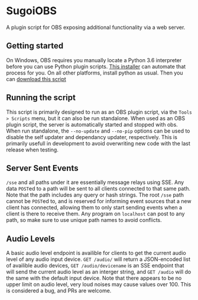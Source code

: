 # SugoiOBS
A plugin script for OBS exposing additional functionality via a web server.
## Getting started
On Windows, OBS requires you manually locate a Python 3.6 interpreter before you can use Python plugin scripts. [This installer](https://github.com/sugoidogo/obs-python-installer) can automate that process for you. On all other platforms, install python as usual. Then you can [download this script](https://github.com/sugoidogo/sugoiobs/releases/latest/download/sugoiobs.py)
## Running the script
This script is primarily designed to run as an OBS plugin script, via the `Tools > Scripts` menu, but it can also be run standalone. When used as an OBS plugin script, the server is automatically started and stopped with obs. When run standalone, the `--no-update` and `--no-pip` options can be used to disable the self updater and dependancy updater, respectively. This is primarily usefull in development to avoid overwriting new code with the last release when testing.
## Server Sent Events
`/sse` and all paths under it are essentially message relays using SSE. Any data `POST`ed to a path will be sent to all clients connected to that same path. Note that the path includes any query or hash strings. The root `/sse` path cannot be `POST`ed to, and is reserved for informing event sources that a new client has connected, allowing them to only start sending events when a client is there to receive them. Any program on `localhost` can post to any path, so make sure to use unique path names to avoid conflicts.
## Audio Levels
A basic audio level endpoint is availible for clients to get the current audio level of any audio input device. `GET /audio/` will return a JSON-encoded list of availible audio devices, `GET /audio/devicename` is an SSE endpoint that will send the current audio level as an interger string, and `GET /audio` will do the same with the default input device. Note that there appears to be no upper limit on audio level, very loud noises may cause values over 100. This is considered a bug, and PRs are welcome.